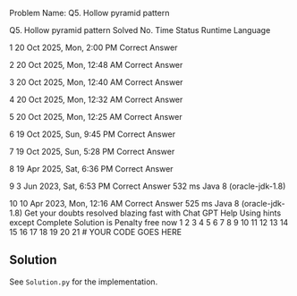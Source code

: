Problem Name: Q5. Hollow pyramid pattern

Q5. Hollow pyramid pattern
Solved
No.	Time	Status	Runtime	Language

1
20 Oct 2025, Mon, 2:00 PM
Correct Answer

2
20 Oct 2025, Mon, 12:48 AM
Correct Answer

3
20 Oct 2025, Mon, 12:40 AM
Correct Answer

4
20 Oct 2025, Mon, 12:32 AM
Correct Answer

5
20 Oct 2025, Mon, 12:25 AM
Correct Answer

6
19 Oct 2025, Sun, 9:45 PM
Correct Answer

7
19 Oct 2025, Sun, 5:28 PM
Correct Answer

8
19 Apr 2025, Sat, 6:36 PM
Correct Answer

9
3 Jun 2023, Sat, 6:53 PM
Correct Answer
532 ms	Java 8 (oracle-jdk-1.8)

10
10 Apr 2023, Mon, 12:16 AM
Correct Answer
525 ms	Java 8 (oracle-jdk-1.8)
Get your doubts resolved blazing fast with Chat GPT Help
Using hints except Complete Solution is Penalty free now
1
2
3
4
5
6
7
8
9
10
11
12
13
14
15
16
17
18
19
20
21
# YOUR CODE GOES HERE

## Solution

See `Solution.py` for the implementation.